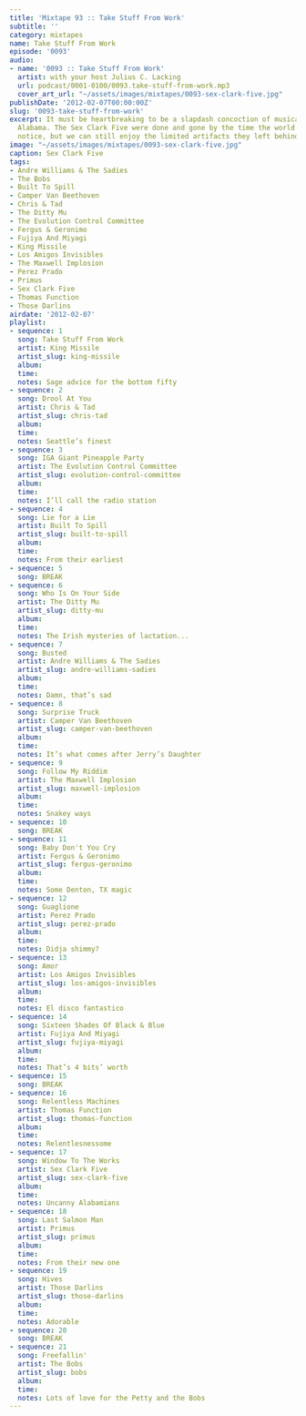 ```yaml
---
title: 'Mixtape 93 :: Take Stuff From Work'
subtitle: ''
category: mixtapes
name: Take Stuff From Work
episode: '0093'
audio:
- name: '0093 :: Take Stuff From Work'
  artist: with your host Julius C. Lacking
  url: podcast/0001-0100/0093.take-stuff-from-work.mp3
  cover_art_url: "~/assets/images/mixtapes/0093-sex-clark-five.jpg"
publishDate: '2012-02-07T00:00:00Z'
slug: '0093-take-stuff-from-work'
excerpt: It must be heartbreaking to be a slapdash concoction of musical genius… in
  Alabama. The Sex Clark Five were done and gone by the time the world really took
  notice, but we can still enjoy the limited artifacts they left behind.
image: "~/assets/images/mixtapes/0093-sex-clark-five.jpg"
caption: Sex Clark Five
tags:
- Andre Williams & The Sadies
- The Bobs
- Built To Spill
- Camper Van Beethoven
- Chris & Tad
- The Ditty Mu
- The Evolution Control Committee
- Fergus & Geronimo
- Fujiya And Miyagi
- King Missile
- Los Amigos Invisibles
- The Maxwell Implosion
- Perez Prado
- Primus
- Sex Clark Five
- Thomas Function
- Those Darlins
airdate: '2012-02-07'
playlist:
- sequence: 1
  song: Take Stuff From Work
  artist: King Missile
  artist_slug: king-missile
  album:
  time:
  notes: Sage advice for the bottom fifty
- sequence: 2
  song: Drool At You
  artist: Chris & Tad
  artist_slug: chris-tad
  album:
  time:
  notes: Seattle’s finest
- sequence: 3
  song: IGA Giant Pineapple Party
  artist: The Evolution Control Committee
  artist_slug: evolution-control-committee
  album:
  time:
  notes: I’ll call the radio station
- sequence: 4
  song: Lie for a Lie
  artist: Built To Spill
  artist_slug: built-to-spill
  album:
  time:
  notes: From their earliest
- sequence: 5
  song: BREAK
- sequence: 6
  song: Who Is On Your Side
  artist: The Ditty Mu
  artist_slug: ditty-mu
  album:
  time:
  notes: The Irish mysteries of lactation...
- sequence: 7
  song: Busted
  artist: Andre Williams & The Sadies
  artist_slug: andre-williams-sadies
  album:
  time:
  notes: Damn, that’s sad
- sequence: 8
  song: Surprise Truck
  artist: Camper Van Beethoven
  artist_slug: camper-van-beethoven
  album:
  time:
  notes: It’s what comes after Jerry’s Daughter
- sequence: 9
  song: Follow My Riddim
  artist: The Maxwell Implosion
  artist_slug: maxwell-implosion
  album:
  time:
  notes: Snakey ways
- sequence: 10
  song: BREAK
- sequence: 11
  song: Baby Don't You Cry
  artist: Fergus & Geronimo
  artist_slug: fergus-geronimo
  album:
  time:
  notes: Some Denton, TX magic
- sequence: 12
  song: Guaglione
  artist: Perez Prado
  artist_slug: perez-prado
  album:
  time:
  notes: Didja shimmy?
- sequence: 13
  song: Amor
  artist: Los Amigos Invisibles
  artist_slug: los-amigos-invisibles
  album:
  time:
  notes: El disco fantastico
- sequence: 14
  song: Sixteen Shades Of Black & Blue
  artist: Fujiya And Miyagi
  artist_slug: fujiya-miyagi
  album:
  time:
  notes: That’s 4 bits’ worth
- sequence: 15
  song: BREAK
- sequence: 16
  song: Relentless Machines
  artist: Thomas Function
  artist_slug: thomas-function
  album:
  time:
  notes: Relentlesnessome
- sequence: 17
  song: Window To The Works
  artist: Sex Clark Five
  artist_slug: sex-clark-five
  album:
  time:
  notes: Uncanny Alabamians
- sequence: 18
  song: Last Salmon Man
  artist: Primus
  artist_slug: primus
  album:
  time:
  notes: From their new one
- sequence: 19
  song: Hives
  artist: Those Darlins
  artist_slug: those-darlins
  album:
  time:
  notes: Adorable
- sequence: 20
  song: BREAK
- sequence: 21
  song: Freefallin'
  artist: The Bobs
  artist_slug: bobs
  album:
  time:
  notes: Lots of love for the Petty and the Bobs
---
```


